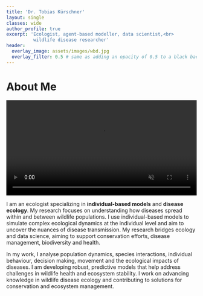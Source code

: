 ```yaml
---
title: 'Dr. Tobias Kürschner'
layout: single
classes: wide
author_profile: true
excerpt: 'Ecologist, agent-based modeller, data scientist,<br> 
          wildlife disease researcher'
header:
  overlay_image: assets/images/wbd.jpg
  overlay_filter: 0.5 # same as adding an opacity of 0.5 to a black background
---
```



# About Me

<video autoplay loop muted playsinline width="100%">
  <source src="/assets/videos/Intro_about_me.mp4" type="video/mp4">
  Your browser does not support the video tag.
</video>

<br>

I am an ecologist specializing in **individual-based models** and **disease ecology**. My research focuses on understanding how diseases spread within and between wildlife populations. I use individual-based models to simulate complex ecological dynamics at the individual level and aim to uncover the nuances of disease transmission. My research bridges ecology and data science, aiming to support conservation efforts, disease management, biodiversity and health. 

In my work, I analyse population dynamics, species interactions, individual behaviour, decision making, movement and the ecological impacts of diseases. I am developing robust, predictive models that help address challenges in wildlife health and ecosystem stability. I work on advancing knowledge in wildlife disease ecology and contributing to solutions for conservation and ecosystem management.

